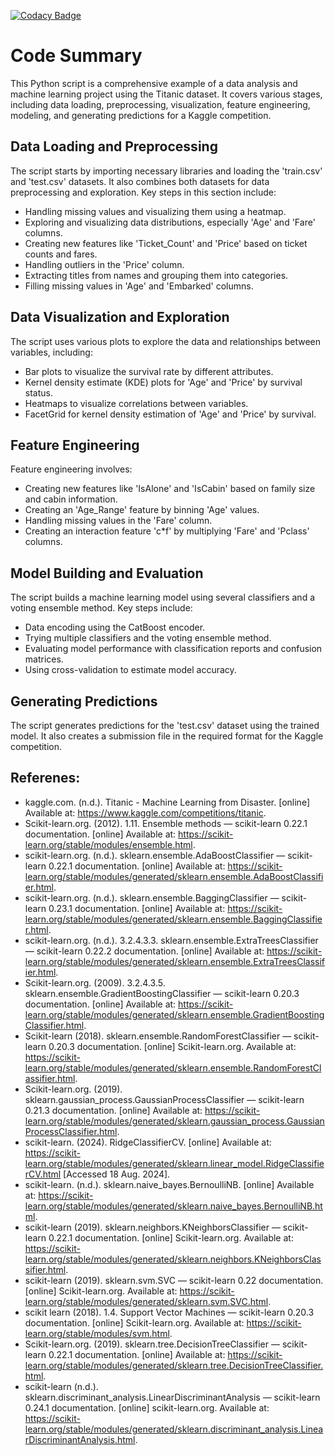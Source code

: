 [![Codacy Badge](https://app.codacy.com/project/badge/Grade/e291f3d1ae8d4948b72376a2b216a8ff)](https://app.codacy.com/gh/Abhinav330/Classification-problem-using-ensambling-on-titanic-dataset/dashboard?utm_source=gh&utm_medium=referral&utm_content=&utm_campaign=Badge_grade)

# Code Summary

This Python script is a comprehensive example of a data analysis and machine learning project using the Titanic dataset. It covers various stages, including data loading, preprocessing, visualization, feature engineering, modeling, and generating predictions for a Kaggle competition.

## Data Loading and Preprocessing

The script starts by importing necessary libraries and loading the 'train.csv' and 'test.csv' datasets. It also combines both datasets for data preprocessing and exploration. Key steps in this section include:
- Handling missing values and visualizing them using a heatmap.
- Exploring and visualizing data distributions, especially 'Age' and 'Fare' columns.
- Creating new features like 'Ticket_Count' and 'Price' based on ticket counts and fares.
- Handling outliers in the 'Price' column.
- Extracting titles from names and grouping them into categories.
- Filling missing values in 'Age' and 'Embarked' columns.

## Data Visualization and Exploration

The script uses various plots to explore the data and relationships between variables, including:
- Bar plots to visualize the survival rate by different attributes.
- Kernel density estimate (KDE) plots for 'Age' and 'Price' by survival status.
- Heatmaps to visualize correlations between variables.
- FacetGrid for kernel density estimation of 'Age' and 'Price' by survival.

## Feature Engineering

Feature engineering involves:
- Creating new features like 'IsAlone' and 'IsCabin' based on family size and cabin information.
- Creating an 'Age_Range' feature by binning 'Age' values.
- Handling missing values in the 'Fare' column.
- Creating an interaction feature 'c*f' by multiplying 'Fare' and 'Pclass' columns.

## Model Building and Evaluation

The script builds a machine learning model using several classifiers and a voting ensemble method. Key steps include:
- Data encoding using the CatBoost encoder.
- Trying multiple classifiers and the voting ensemble method.
- Evaluating model performance with classification reports and confusion matrices.
- Using cross-validation to estimate model accuracy.

## Generating Predictions

The script generates predictions for the 'test.csv' dataset using the trained model. It also creates a submission file in the required format for the Kaggle competition.

## Referenes:
- kaggle.com. (n.d.). Titanic - Machine Learning from Disaster. [online] Available at: https://www.kaggle.com/competitions/titanic.
- Scikit-learn.org. (2012). 1.11. Ensemble methods — scikit-learn 0.22.1 documentation. [online] Available at: https://scikit-learn.org/stable/modules/ensemble.html.
- scikit-learn.org. (n.d.). sklearn.ensemble.AdaBoostClassifier — scikit-learn 0.22.1 documentation. [online] Available at: https://scikit-learn.org/stable/modules/generated/sklearn.ensemble.AdaBoostClassifier.html.
- scikit-learn.org. (n.d.). sklearn.ensemble.BaggingClassifier — scikit-learn 0.23.1 documentation. [online] Available at: https://scikit-learn.org/stable/modules/generated/sklearn.ensemble.BaggingClassifier.html.
- scikit-learn.org. (n.d.). 3.2.4.3.3. sklearn.ensemble.ExtraTreesClassifier — scikit-learn 0.22.2 documentation. [online] Available at: https://scikit-learn.org/stable/modules/generated/sklearn.ensemble.ExtraTreesClassifier.html.
- Scikit-learn.org. (2009). 3.2.4.3.5. sklearn.ensemble.GradientBoostingClassifier — scikit-learn 0.20.3 documentation. [online] Available at: https://scikit-learn.org/stable/modules/generated/sklearn.ensemble.GradientBoostingClassifier.html.
- Scikit-learn (2018). sklearn.ensemble.RandomForestClassifier — scikit-learn 0.20.3 documentation. [online] Scikit-learn.org. Available at: https://scikit-learn.org/stable/modules/generated/sklearn.ensemble.RandomForestClassifier.html.
- Scikit-learn.org. (2019). sklearn.gaussian_process.GaussianProcessClassifier — scikit-learn 0.21.3 documentation. [online] Available at: https://scikit-learn.org/stable/modules/generated/sklearn.gaussian_process.GaussianProcessClassifier.html.
- scikit-learn. (2024). RidgeClassifierCV. [online] Available at: https://scikit-learn.org/stable/modules/generated/sklearn.linear_model.RidgeClassifierCV.html [Accessed 18 Aug. 2024].
- scikit-learn. (n.d.). sklearn.naive_bayes.BernoulliNB. [online] Available at: https://scikit-learn.org/stable/modules/generated/sklearn.naive_bayes.BernoulliNB.html.
- scikit-learn (2019). sklearn.neighbors.KNeighborsClassifier — scikit-learn 0.22.1 documentation. [online] Scikit-learn.org. Available at: https://scikit-learn.org/stable/modules/generated/sklearn.neighbors.KNeighborsClassifier.html.
- scikit-learn (2019). sklearn.svm.SVC — scikit-learn 0.22 documentation. [online] Scikit-learn.org. Available at: https://scikit-learn.org/stable/modules/generated/sklearn.svm.SVC.html.
- scikit learn (2018). 1.4. Support Vector Machines — scikit-learn 0.20.3 documentation. [online] Scikit-learn.org. Available at: https://scikit-learn.org/stable/modules/svm.html.
- Scikit-learn.org. (2019). sklearn.tree.DecisionTreeClassifier — scikit-learn 0.22.1 documentation. [online] Available at: https://scikit-learn.org/stable/modules/generated/sklearn.tree.DecisionTreeClassifier.html.
- scikit-learn (n.d.). sklearn.discriminant_analysis.LinearDiscriminantAnalysis — scikit-learn 0.24.1 documentation. [online] scikit-learn.org. Available at: https://scikit-learn.org/stable/modules/generated/sklearn.discriminant_analysis.LinearDiscriminantAnalysis.html. 
